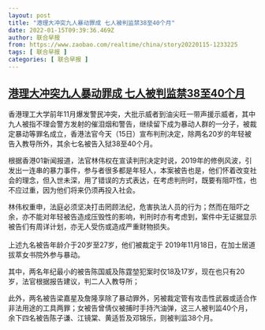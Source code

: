 ```yaml
---
layout: post
title: "港理大冲突九人暴动罪成 七人被判监禁38至40个月"
date: 2022-01-15T09:39:36.469Z
author: 联合早报
from: https://www.zaobao.com/realtime/china/story20220115-1233225
tags: [ 联合早报 ]
categories: [ 联合早报 ]
---
```

<!--1642255620000-->
[港理大冲突九人暴动罪成 七人被判监禁38至40个月](https://www.zaobao.com/realtime/china/story20220115-1233225)
------

<div>
<p>香港理工大学前年11月爆发警民冲突，大批示威者到油尖旺一带声援示威者，其中九人被指不理会警方发射的催泪烟和警告，继续留下成为暴动人群的一分子，被裁定暴动等罪名成立，香港法官今天（15日）宣布判刑决定，除两名20岁的年轻被告入教导所外，其余七名被告入狱38至40个月。</p><p>根据香港01新闻报道，法官林伟权在宣读判刑决定时说，2019年的修例风波，引发出一连串的暴力事件，参与者很多都是年轻人，本案被告也是，他们怀着改变社会的理念，但入世未深，用了错误的方式表达，在考虑判刑时，既要有阻吓性，也不应过重，因为他们将来仍须再投入社会。</p><p>林伟权重申，法庭必须坚决打击罔顾法纪，危害执法人员的行为；然而在阻吓之余，亦不能对年轻被告造成压毁性的影响，判刑时亦有考虑到，案件中无证据显示被告们有周详计划，亦无人受伤或造成严重财物损失。<br>&nbsp;<br>上述九名被告年龄介于20岁至27岁，他们被裁定于 2019年11月18日，在加士居道拔萃女书院外参与暴动。</p><section id="imu"><div id="dfp-ad-imu1">        </div></section><p>其中，两名年纪最小的被告陈国威及陈霆堃犯案时仅18及17岁，现在也只有20岁，法官根据报告建议，判二人入教导所；</p><p>此外，两名被告梁嘉星及詹隆享除了暴动罪外，另被裁定管有攻击性武器或适合作非法用途的工具两罪；女被告曾倩仪被捕时手持汽油弹，这三人被判监40个月，余下四名被告陈子谦、江镜棠、黄适哲及邓锦乐，则被判监38个月。</p>      <div class="cx_paywall_placeholder" id="sph_cdp_40"></div>
</div>
